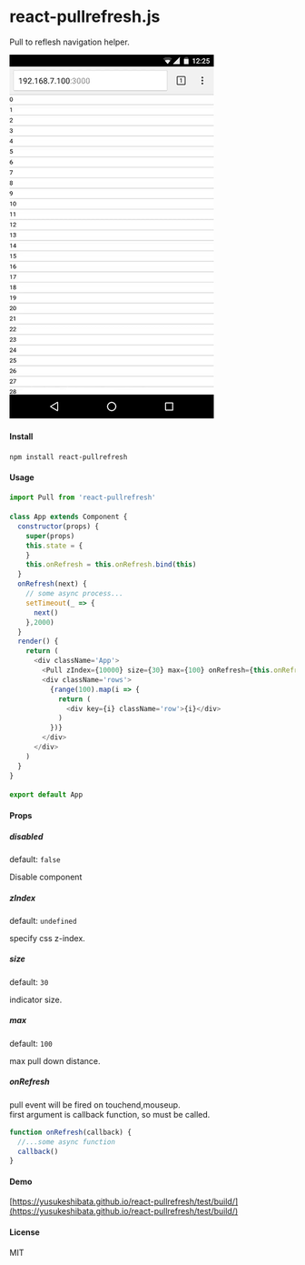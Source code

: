 # react-pullrefresh.js

Pull to reflesh navigation helper.

![](/2016_08_08_12_25_46_12_27_22.gif?raw=true)

#### Install

`npm install react-pullrefresh`

#### Usage

```javascript
import Pull from 'react-pullrefresh'

class App extends Component {
  constructor(props) {
    super(props)
    this.state = {
    }
    this.onRefresh = this.onRefresh.bind(this)
  }
  onRefresh(next) {
    // some async process...
    setTimeout(_ => {
      next()
    },2000)
  }
  render() {
    return (
      <div className='App'>
        <Pull zIndex={10000} size={30} max={100} onRefresh={this.onRefresh} />
        <div className='rows'>
          {range(100).map(i => {
            return (
              <div key={i} className='row'>{i}</div>
            )
          })}
        </div>
      </div>
    )
  }
}

export default App
```

#### Props

##### disabled
default: `false`

Disable component

##### zIndex
default: `undefined`

specify css z-index.

##### size
default: `30`

indicator size.

##### max
default: `100`

max pull down distance.

##### onRefresh

pull event will be fired on touchend,mouseup.  
first argument is callback function, so must be called.  

```javascript
function onRefresh(callback) {
  //...some async function
  callback()
}
```

#### Demo

[https://yusukeshibata.github.io/react-pullrefresh/test/build/](https://yusukeshibata.github.io/react-pullrefresh/test/build/)


#### License

MIT

